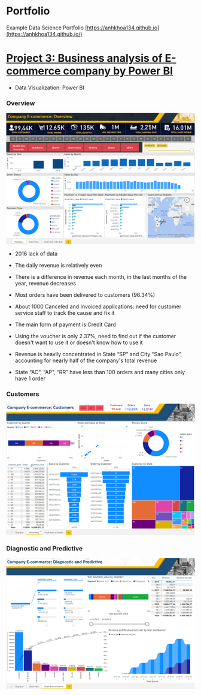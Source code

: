 # Portfolio
Example Data Science Portfolio
[https://anhkhoa134.github.io](https://anhkhoa134.github.io/)


# [Project 3: Business analysis of E-commerce company by Power BI](https://github.com/anhkhoa134/portfolio/tree/main/Project_3)

* Data Visualization: Power BI

### Overview
![](https://raw.githubusercontent.com/anhkhoa134/portfolio/main/Project_3/images/2022-08-11_203506.png)
- 2016 lack of data
- The daily revenue is relatively even
- There is a difference in revenue each month, in the last months of the year, revenue decreases

- Most orders have been delivered to customers (96.34%)
- About 1000 Canceled and Invoiced applications: need for customer service staff to track the cause and fix it

- The main form of payment is Credit Card
- Using the voucher is only 2.37%, need to find out if the customer doesn't want to use it or doesn't know how to use it

- Revenue is heavily concentrated in State “SP” and City “Sao Paulo”, accounting for nearly half of the company's total revenue
- State “AC”, “AP”, “RR” have less than 100 orders and many cities only have 1 order

### Customers
![](https://raw.githubusercontent.com/anhkhoa134/portfolio/main/Project_3/images/2022-08-11_203606.png)

### Diagnostic and Predictive
![](https://raw.githubusercontent.com/anhkhoa134/portfolio/main/Project_3/images/2022-08-11_203643.png)
